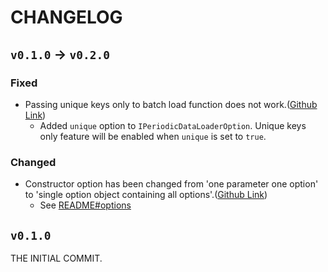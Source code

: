 # CHANGELOG  
  
## `v0.1.0` -> `v0.2.0`  
  
### Fixed  
- Passing unique keys only to batch load function does not work.([Github Link](https://github.com/amoretspero/periodic-dataloader/issues/1))
  - Added `unique` option to `IPeriodicDataLoaderOption`. Unique keys only feature will be enabled when `unique` is set to `true`.  
  
### Changed  
- Constructor option has been changed from 'one parameter one option' to 'single option object containing all options'.([Github Link](https://github.com/amoretspero/periodic-dataloader/issues/2))
  - See [README#options](https://github.com/amoretspero/periodic-dataloader#options)  
    
## `v0.1.0`  
  
THE INITIAL COMMIT.